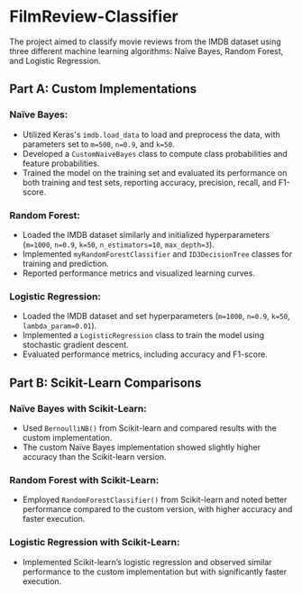 

# FilmReview-Classifier

The project aimed to classify movie reviews from the IMDB dataset using three different machine learning algorithms: Naïve Bayes, Random Forest, and Logistic Regression.

## Part A: Custom Implementations 

### Naïve Bayes:
- Utilized Keras's `imdb.load_data` to load and preprocess the data, with parameters set to `m=500`, `n=0.9`, and `k=50`.
- Developed a `CustomNaiveBayes` class to compute class probabilities and feature probabilities.
- Trained the model on the training set and evaluated its performance on both training and test sets, reporting accuracy, precision, recall, and F1-score.

### Random Forest:
- Loaded the IMDB dataset similarly and initialized hyperparameters (`m=1000`, `n=0.9`, `k=50`, `n_estimators=10`, `max_depth=3`).
- Implemented `myRandomForestClassifier` and `ID3DecisionTree` classes for training and prediction.
- Reported performance metrics and visualized learning curves.

### Logistic Regression:
- Loaded the IMDB dataset and set hyperparameters (`m=1000`, `n=0.9`, `k=50`, `lambda_param=0.01`).
- Implemented a `LogisticRegression` class to train the model using stochastic gradient descent.
- Evaluated performance metrics, including accuracy and F1-score.

## Part B: Scikit-Learn Comparisons

### Naïve Bayes with Scikit-Learn:
- Used `BernoulliNB()` from Scikit-learn and compared results with the custom implementation.
- The custom Naïve Bayes implementation showed slightly higher accuracy than the Scikit-learn version.

### Random Forest with Scikit-Learn:
- Employed `RandomForestClassifier()` from Scikit-learn and noted better performance compared to the custom version, with higher accuracy and faster execution.

### Logistic Regression with Scikit-Learn:
- Implemented Scikit-learn’s logistic regression and observed similar performance to the custom implementation but with significantly faster execution.


